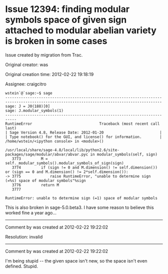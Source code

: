 # Issue 12394: finding modular symbols space of given sign attached to modular abelian variety is broken in some cases

Issue created by migration from Trac.

Original creator: was

Original creation time: 2012-02-22 19:18:19

Assignee: craigcitro


```
wstein`@`sage:~$ sage
----------------------------------------------------------------------
----------------------------------------------------------------------
sage: J = J0(188)[0]
sage: J.modular_symbols(1)
---------------------------------------------------------------------------
RuntimeError                              Traceback (most recent call last)
| Sage Version 4.8, Release Date: 2012-01-20                         |
| Type notebook() for the GUI, and license() for information.        |
/home/wstein/<ipython console> in <module>()

/usr/local/share/sage-4.8/local/lib/python2.6/site-packages/sage/modular/abvar/abvar.pyc in modular_symbols(self, sign)
   3773         M = self._modular_symbols().modular_symbols_of_sign(sign)
   3774         if (sign != 0 and M.dimension() != self.dimension()) or (sign == 0 and M.dimension() != 2*self.dimension()):
-> 3775             raise RuntimeError, "unable to determine sign (=%s) space of modular symbols"%sign
   3776         return M
   3777     

RuntimeError: unable to determine sign (=1) space of modular symbols
```


This is also broken in sage-5.0.beta3.  I have some reason to believe this worked fine a year ago...


---

Comment by was created at 2012-02-22 19:22:02

Resolution: invalid


---

Comment by was created at 2012-02-22 19:22:02

I'm being stupid -- the given space isn't new, so the space isn't even defined.  Stupid.
